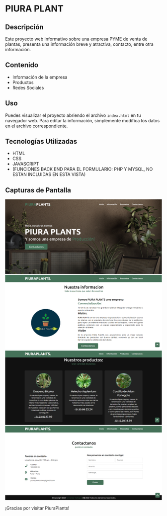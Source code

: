 
# PIURA PLANT


## Descripción
Este proyecto web informativo sobre una empresa PYME de venta de plantas, presenta una información breve y atractiva, contacto, entre otra información.

## Contenido
- Información de la empresa
- Productos
- Redes Sociales

## Uso
Puedes visualizar el proyecto abriendo el archivo `index.html` en tu navegador web. Para editar la información, simplemente modifica los datos en el archivo correspondiente.

## Tecnologías Utilizadas
- HTML
- CSS
- JAVASCRIPT
- (FUNCIONES BACK END PARA EL FORMULARIO: PHP Y MYSQL, NO ESTAN INCLUIDAS EN ESTA VISTA)

## Capturas de Pantalla
![Vista previa de PiuraPlants](images/captura.png)
![Vista previa de PiuraPlants](images/captura2.png)
![Vista previa de PiuraPlants](images/captura3.png)
![Vista previa de PiuraPlants](images/captura4.png)

¡Gracias por visitar PiuraPlants!
